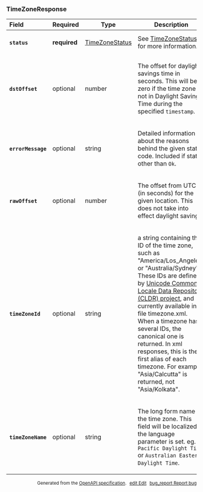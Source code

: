 <!--- This is a generated file, do not edit! -->
<!--- [START maps_http_schema_timezoneresponse] -->
<h3 class="schema-object" id="TimeZoneResponse">TimeZoneResponse</h3>

| Field                                                                                                             | Required     | Type                                               | Description                                                                                                                                                                                                                                                                                                                                                                                                                                                                                                           |
| :---------------------------------------------------------------------------------------------------------------- | ------------ | -------------------------------------------------- | --------------------------------------------------------------------------------------------------------------------------------------------------------------------------------------------------------------------------------------------------------------------------------------------------------------------------------------------------------------------------------------------------------------------------------------------------------------------------------------------------------------------- |
| <h4 id="TimeZoneResponse-status" class="add-link schema-object-property-key"><code>status</code></h4>             | **required** | [TimeZoneStatus](#TimeZoneStatus "TimeZoneStatus") | See [TimeZoneStatus](#TimeZoneStatus "TimeZoneStatus") for more information.                                                                                                                                                                                                                                                                                                                                                                                                                                          |
| <h4 id="TimeZoneResponse-dstOffset" class="add-link schema-object-property-key"><code>dstOffset</code></h4>       | optional     | number                                             | <div class="nonref-property-description"><p>The offset for daylight-savings time in seconds. This will be zero if the time zone is not in Daylight Savings Time during the specified <code>timestamp</code>.</p></div>                                                                                                                                                                                                                                                                                                |
| <h4 id="TimeZoneResponse-errorMessage" class="add-link schema-object-property-key"><code>errorMessage</code></h4> | optional     | string                                             | <div class="nonref-property-description"><p>Detailed information about the reasons behind the given status code. Included if status other than <code>Ok</code>.</p></div>                                                                                                                                                                                                                                                                                                                                             |
| <h4 id="TimeZoneResponse-rawOffset" class="add-link schema-object-property-key"><code>rawOffset</code></h4>       | optional     | number                                             | <div class="nonref-property-description"><p>The offset from UTC (in seconds) for the given location. This does not take into effect daylight savings.</p></div>                                                                                                                                                                                                                                                                                                                                                       |
| <h4 id="TimeZoneResponse-timeZoneId" class="add-link schema-object-property-key"><code>timeZoneId</code></h4>     | optional     | string                                             | <div class="nonref-property-description"><p>a string containing the ID of the time zone, such as "America/Los_Angeles" or "Australia/Sydney". These IDs are defined by <a href="http://cldr.unicode.org/">Unicode Common Locale Data Repository (CLDR) project</a>, and currently available in file timezone.xml. When a timezone has several IDs, the canonical one is returned. In xml responses, this is the first alias of each timezone. For example, "Asia/Calcutta" is returned, not "Asia/Kolkata".</p></div> |
| <h4 id="TimeZoneResponse-timeZoneName" class="add-link schema-object-property-key"><code>timeZoneName</code></h4> | optional     | string                                             | <div class="nonref-property-description"><p>The long form name of the time zone. This field will be localized if the language parameter is set. eg. <code>Pacific Daylight Time</code> or <code>Australian Eastern Daylight Time</code>.</p></div>                                                                                                                                                                                                                                                                    |

<p style="text-align: right; font-size: smaller;">Generated from the <a class="gc-analytics-event" data-category="GMP" data-label="openapi-github" href="https://github.com/googlemaps/openapi-specification" title="Google Maps Platform OpenAPI Specification" class="external">OpenAPI specification</a>.
<a class="gc-analytics-event" data-category="GMP" data-label="openapi-github-maps-http-schema-timezoneresponse" data-action="edit" style="margin-left: 5px;" href="https://github.com/googlemaps/openapi-specification/blob/main/specification/schemas/TimeZoneResponse.yml" title="Edit on GitHub"><span class="material-icons">edit</span> Edit</a>
<a class="gc-analytics-event" data-category="GMP" data-label="openapi-github-maps-http-schema-timezoneresponse" data-action="bug" style="margin-left: 5px;" href="https://github.com/googlemaps/openapi-specification/issues/new?assignees=&labels=type%3A+bug%2C+triage+me&template=bug_report.md&title=[schemas] Bug - TimeZoneResponse" title="File bug for schemas on GitHub"><span class="material-icons">bug_report</span> Report bug</a>
</p>

<!--- [END maps_http_schema_timezoneresponse] -->
